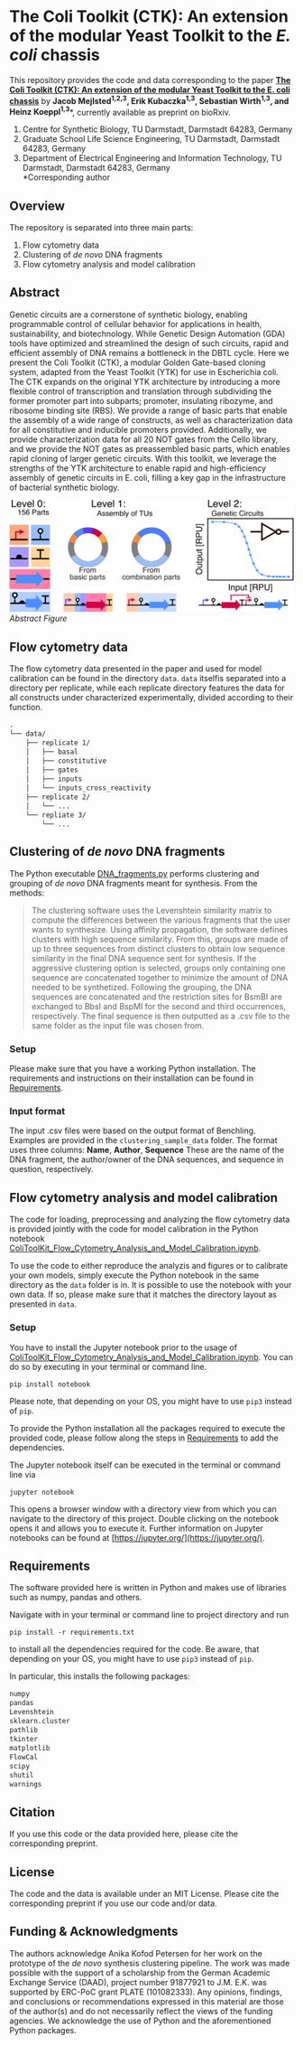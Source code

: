 # The Coli Toolkit (CTK): An extension of the modular Yeast Toolkit to the _E. coli_ chassis

This repository provides the code and data corresponding to the paper [**The Coli Toolkit (CTK): An extension of the modular Yeast Toolkit to the E. coli chassis**]()
 by **Jacob Mejlsted<sup>1,2,3</sup>, Erik Kubaczka<sup>1,3</sup>, Sebastian Wirth<sup>1,3</sup>, and Heinz Koeppl<sup>1,3***</sup>, currently available as preprint on bioRxiv.

1. Centre for Synthetic Biology, TU Darmstadt, Darmstadt 64283, Germany
2. Graduate School Life Science Engineering, TU Darmstadt, Darmstadt 64283, Germany
3. Department of Electrical Engineering and Information Technology, TU Darmstadt, Darmstadt 64283, Germany \
*Corresponding author


## Overview
The repository is separated into three main parts:
1. Flow cytometry data
2. Clustering of *de novo* DNA fragments 
3. Flow cytometry analysis and model calibration

## Abstract
Genetic circuits are a cornerstone of synthetic biology, enabling programmable control of cellular behavior for applications in health, sustainability, and biotechnology. While Genetic Design Automation (GDA) tools have optimized and streamlined the design of such circuits, rapid and efficient assembly of DNA remains a bottleneck in the DBTL cycle. Here we present the Coli Toolkit (CTK), a modular Golden Gate-based cloning system, adapted from the Yeast Toolkit (YTK) for use in Escherichia coli. The CTK expands on the original YTK architecture by introducing a more flexible control of transcription and translation through subdividing the former promoter part into subparts; promoter, insulating ribozyme, and ribosome binding site (RBS). We provide a range of basic parts that enable the assembly of a wide range of constructs, as well as characterization data for all constitutive and inducible promoters provided. Additionally, we provide characterization data for all 20 NOT gates from the Cello library, and we provide the NOT gates as preassembled basic parts, which enables rapid cloning of larger genetic circuits. With this toolkit, we leverage the strengths of the YTK architecture to enable rapid and high-efficiency assembly of genetic circuits in E. coli, filling a key gap in the infrastructure of bacterial synthetic biology.

![Abstract_Figure.png](_readme_figures/Abstract_Figure.png)
_Abstract Figure_

## Flow cytometry data
The flow cytometry data presented in the paper and used for model calibration can be found in the directory `data`. `data` itselfis separated into a directory per replicate, while each replicate directory features the data for all constructs under characterized experimentally, divided according to their function. 
```
.
└── data/
    ├── replicate 1/
    │   ├── basal
    │   ├── constitutive
    │   ├── gates
    │   ├── inputs
    │   └── inputs_cross_reactivity
    ├── replicate 2/
    │   └── ...
    └── repliate 3/
        └── ...
```

## Clustering of *de novo* DNA fragments

The Python executable [DNA_fragments.py](DNA_fragments.py) performs clustering and grouping of *de novo* DNA fragments meant for synthesis. From the methods:

>The clustering software uses the Levenshtein similarity matrix to compute the differences between the various fragments that the user wants to synthesize. Using affinity propagation, the software defines clusters with high sequence similarity. From this, groups are made of up to three sequences from distinct clusters to obtain low sequence similarity in the final DNA sequence sent for synthesis. If the aggressive clustering option is selected, groups only containing one sequence are concatenated together to minimize the amount of DNA needed to be synthetized. Following the grouping, the DNA sequences are concatenated and the restriction sites for BsmBI are exchanged to BbsI and BspMI for the second and third occurrences, respectively. The final sequence is then outputted as a .csv file to the same folder as the input file was chosen from.
### Setup
Please make sure that you have a working Python installation. The requirements and instructions on their installation can be found in [Requirements](#requirements). 


### Input format

The input .csv files were based on the output format of Benchling. Examples are provided in the `clustering_sample_data` folder. 
The format uses three columns: **Name**, **Author**, **Sequence**
These are the name of the DNA fragment, the author/owner of the DNA sequences, and sequence in question, respectively. 


## Flow cytometry analysis and model calibration
The code for loading, preprocessing and analyzing the flow cytometry data is provided jointly with the code for model calibration in the Python notebook [ColiToolKit_Flow_Cytometry_Analysis_and_Model_Calibration.ipynb](ColiToolKit_Flow_Cytometry_Analysis_and_Model_Calibration.ipynb).

To use the code to either reproduce the analyzis and figures or to calibrate your own models, simply execute the Python notebook in the same directory as the `data` folder is in.
It is possible to use the notebook with your own data. If so, please make sure that it matches the directory layout as presented in `data`.

### Setup
You have to install the Jupyter notebook prior to the usage of [ColiToolKit_Flow_Cytometry_Analysis_and_Model_Calibration.ipynb](ColiToolKit_Flow_Cytometry_Analysis_and_Model_Calibration.ipynb).
You can do so by executing in your terminal or command line.
```
pip install notebook
```
Please note, that depending on your OS, you might have to use `pip3` instead of `pip`.

To provide the Python installation all the packages required to execute the provided code, please follow along the steps in [Requirements](#requirements) to add the dependencies.

The Jupyter notebook itself can be executed in the terminal or command line via 
```
jupyter notebook
```
This opens a browser window with a directory view from which you can navigate to the directory of this project.
Double clicking on the notebook opens it and allows you to execute it.
Further information on Jupyter notebooks can be found at [https://jupyter.org/](https://jupyter.org/).

## Requirements
The software provided here is written in Python and makes use of libraries such as numpy, pandas and others. 

Navigate with in your terminal or command line to project directory and run
```
pip install -r requirements.txt
```
to install all the dependencies required for the code. 
Be aware, that depending on your OS, you might have to use `pip3` instead of `pip`.

In particular, this installs the following packages:
```
numpy
pandas
Levenshtein
sklearn.cluster
pathlib
tkinter
matplotlib
FlowCal
scipy
shutil
warnings
```


## Citation
If you use this code or the data provided here, please cite the corresponding preprint. 


## License
The code and the data is available under an MIT License. Please cite the corresponding preprint if you use our code and/or data.

## Funding & Acknowledgments
The authors acknowledge Anika Kofod Petersen for her work on the prototype of the _de novo_ synthesis clustering pipeline. 
The work was made possible with the support of a scholarship from the German Academic Exchange Service (DAAD), project number 91877921 to J.M. E.K. was supported by ERC-PoC grant PLATE (101082333). Any opinions, findings, and conclusions or recommendations expressed in this material are those of the author(s) and do not necessarily reflect the views of the funding agencies.
We acknowledge the use of Python and the aforementioned Python packages.
